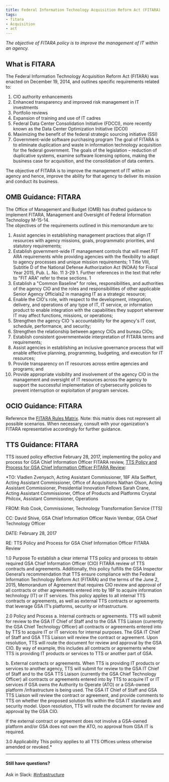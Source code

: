```yaml
---
title: Federal Information Technology Acquisition Reform Act (FITARA)
tags:
- fitara
- Acquisition
- act
---
```


_The objective of FITARA policy is to improve the management of IT within an agency._

## What is FITARA
The Federal Information Technology Acquisition Reform Act (FITARA) was enacted on December 19, 2014, and outlines specific requirements related to:

1. CIO authority enhancements
2. Enhanced transparency and improved risk management in IT   investments
3. Portfolio reviews
4. Expansion of training and use of IT cadres
5. Federal Data Center Consolidation Initiative (FDCCI), more recently known as the Data Center Optimization Initiative (DCOI)
6. Maximizing the benefit of the federal strategic sourcing initiative (SSI)
7. Government-wide software purchasing program
The goal of FITARA is to eliminate duplication and waste in information technology acquisition for the federal government.  The goals of the legislation – reduction of duplicative systems, examine software licensing options, making the business case for acquisition, and the consolidation of data centers.

The objective of FITARA is to improve the management of IT within an agency and hence, improve the ability for that agency to deliver its mission and conduct its business.

## OMB Guidance: FITARA
The Office of Management and Budget (OMB) has drafted guidance to implement FITARA, Management and Oversight of Federal Information Technology M-15-14.  
The objectives of the requirements outlined in this memorandum are to:

1. Assist agencies in establishing management practices that align IT resources with agency missions, goals, programmatic priorities, and statutory requirements;
2. Establish government-wide IT management controls that will meet FIT ARA requirements while providing agencies with the flexibility to adapt to agency processes and unique mission requirements; 1 Title VIII, Subtitle D of the National Defense Authorization Act (NOAA) for Fiscal Year 2015, Pub. L. No. 11 3-29 1. Further references in the text that refer to "FIT ARA" refer to these sections. 1
3. Establish a "Common Baseline" for roles, responsibilities, and authorities of the agency CIO and the roles and responsibilities of other applicable Senior Agency Officials2 in managing IT as a strategic resource;
4. Enable the CIO's role, with respect to the development, integration, delivery, and operations of any type of IT, IT service, or information product to enable integration with the capabilities they support wherever IT may affect functions, missions, or operations;
5. Strengthen the agency CIO 's accountability for the agency's IT cost, schedule, performance, and security;
6. Strengthen the relationship between agency CIOs and bureau CIOs;
7. Establish consistent governmentwide interpretation of FITARA terms and requirements;
8. Assist agencies in establishing an inclusive governance process that will enable effective planning, programming, budgeting, and execution for IT resources;
9. Provide transparency on IT resources across entire agencies and programs; and
10. Provide appropriate visibility and involvement of the agency CIO in the management and oversight of IT resources across the agency to support the successful implementation of cybersecurity policies to prevent interruption or exploitation of program services.

## OCIO Guidance: FITARA
Reference the [FITARA Rules Matrix](https://docs.google.com/spreadsheets/d/1qFH5UJyAtxgylZcvIODnGYtI66p6qekXiQ95JOtOnMI/edit#gid=912065849). Note: this matrix does not represent all possible scenarios. When necessary, consult with your oganization's FITARA representative accordingly for further guidance.

## TTS Guidance: FITARA
TTS issued policy effective February 28, 2017, implementing the policy and process for GSA Chief Information Officer FITARA review, [TTS Policy and Process for GSA Chief Information Officer FITARA Review](https://docs.google.com/document/d/1vUaxBn8miL2St1MnAV2jVyf5lteHqrl3XSRFD8DwEgU/edit):

*TO: Vladlen Zvenyach, Acting Assistant Commissioner, 18F
Alla Seiffert, Acting Assistant Commissioner, Office of Acquisitions
Nathan Olson, Acting Assistant Commissioner, Presidential Innovation Fellows
Sarah Crane, Acting Assistant Commissioner, Office of Products and Platforms
Crystal Philcox, Assistant Commissioner, Operations

FROM: Rob Cook, Commissioner, Technology Transformation Service (TTS)

CC: David Shive, GSA Chief Information Officer
Navin Vembar, GSA Chief Technology Officer

DATE: February 28, 2017

RE: TTS Policy and Process for GSA Chief Information Officer FITARA Review

1.0 Purpose
To establish a clear internal TTS policy and process to obtain required GSA Chief Information Officer (CIO) FITARA review of TTS contracts and agreements. Additionally, this policy fulfills the GSA Inspector General’s recommendation that TTS ensure compliance with the Federal Information Technology Reform Act (FITARA) and the terms of the June 2, 2015, Memorandum of Agreement that requires CIO review and approval of all contracts or other agreements entered into by 18F to acquire information technology (IT) or IT services. This policy applies to all internal TTS contracts or agreements, as well as external TTS contracts or agreements that leverage GSA IT’s platforms, security or infrastructure.

2.0 Policy and Process
a. Internal contracts or agreements. TTS will submit for review to the GSA IT Chief of Staff and to the GSA TTS Liaison (currently the GSA Chief Technology Officer) all contracts or agreements entered into by TTS to acquire IT or IT services for internal purposes.  The GSA IT Chief of Staff and GSA TTS Liaison will review the contract or agreement. Upon resolution, TTS will route the document for review and approval by the GSA CIO.  By way of example, this includes all contracts or agreements where TTS is providing IT products or services to TTS or another part of GSA.  

b. External contracts or agreements. When TTS is providing IT products or services to another agency, TTS will submit for review to the GSA IT Chief of Staff and to the GSA TTS Liaison (currently the GSA Chief Technology Officer) all contracts or agreements entered into by TTS to acquire IT or IT services if GSA owns the Authority to Operate (ATO) or a GSA-owned platform /infrastructure is being used. The GSA IT Chief of Staff and GSA TTS Liaison will review the contract or agreement, and provide comments to TTS on whether the proposed solution fits within the GSA IT standards and security model. Upon resolution, TTS will route the document for review and approval by the GSA CIO.

If the external contract or agreement does not involve a GSA-owned platform and/or GSA does not own the ATO, no approval from GSA IT is required.

3.0 Applicability
This policy applies to all TTS Offices unless otherwise amended or revoked.*

---

#### Still have questions?

Ask in Slack: [#infrastructure](https://gsa-tts.slack.com/messages/infrastructure/)
